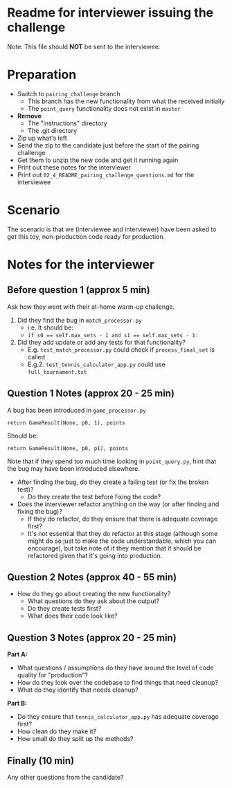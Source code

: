 # Readme for interviewer issuing the challenge
Note: This file should **NOT** be sent to the interviewee.

# Preparation

* Switch to `pairing_challenge` branch
    * This branch has the new functionality from what the received initially
    * The `point_query` functionality does not exist in `master`
* **Remove** 
    * The "instructions" directory 
    * The .git directory 
* Zip up what's left 
* Send the zip to the candidate just before the start of the pairing challenge
* Get them to unzip the new code and get it running again
* Print out these notes for the interviewer
* Print out `02_4_README_pairing_challenge_questions.md` for the interviewee  

# Scenario

The scenario is that we (interviewee and interviewer) have been asked to get this toy, non-production code ready for production.

# Notes for the interviewer

## Before question 1 (approx 5 min)
Ask how they went with their at-home warm-up challenge. 

1. Did they find the bug in `match_processor.py`
    * i.e. It should be:
    * `if s0 == self.max_sets - 1 and s1 == self.max_sets - 1:`
1. Did they add update or add any tests for that functionality?
    * E.g. `test_match_processor.py` could check if `process_final_set` is called
    * E.g.2. `test_tennis_calculator_app.py` could use `full_tournament.txt`

## Question 1 Notes (approx 20 - 25 min)
A bug has been introduced in `game_processor.py`

    return GameResult(None, p0, 1), points

Should be:

    return GameResult(None, p0, p1), points


Note that if they spend too much time looking in `point_query.py`, hint that the bug may have been introduced elsewhere.


* After finding the bug, do they create a failing test (or fix the broken test)?
   * Do they create the test before fixing the code?
* Does the interviewer refactor anything on the way (or after finding and fixing the bug)?
   * If they do refactor, do they ensure that there is adequate coverage first?
   * It's not essential that they do refactor at this stage 
   (although some might do so just to make the code understandable, which you can encourage), 
   but take note of if they mention that it should be refactored given that it's going into 
   production.


## Question 2 Notes (approx 40 - 55 min)
* How do they go about creating the new functionality?
   * What questions do they ask about the output?
   * Do they create tests first?
   * What does their code look like?

## Question 3 Notes (approx 20 - 25 min)

**Part A:** 
* What questions / assumptions do they have around the level of code quality for "production"?
* How do they look over the codebase to find things that need cleanup?
* What do they identify that needs cleanup?

**Part B:**
* Do they ensure that `tennis_calculator_app.py` has adequate coverage first?
* How clean do they make it? 
* How small do they split up the methods?

## Finally (10 min)
Any other questions from the candidate?
